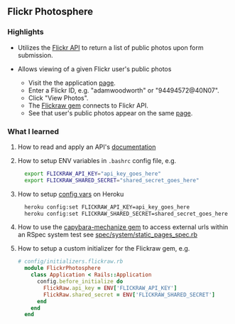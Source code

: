 ## Flickr Photosphere

### Highlights

* Utilizes the [Flickr API](https://www.flickr.com/services/api/) to return a list of public photos upon form submission.

* Allows viewing of a given Flickr user's public photos
    * Visit the the application [page](https://flickr-photosphere.herokuapp.com/).
    * Enter a Flickr ID, e.g. "adamwoodworth" or "94494572@40N07".
    * Click "View Photos".
    * The [Flickraw gem](https://github.com/hanklords/flickraw) connects to Flickr API.
    * See that user's public photos appear on the same [page](https://github.com/joe-mccann-dev/flickr-photosphere/blob/main/app/views/static_pages/home.html.erb).

### What I learned

  1. How to read and apply an API's [documentation](https://www.flickr.com/services/api/)
  2. How to setup ENV variables in `.bashrc` config file, e.g.

      ```bash
        export FLICKRAW_API_KEY="api_key_goes_here"
        export FLICKRAW_SHARED_SECRET="shared_secret_goes_here"
      ```

  3. How to setup [config vars](https://devcenter.heroku.com/articles/config-vars) on Heroku

      ```bash
        heroku config:set FLICKRAW_API_KEY=api_key_goes_here
        heroku config:set FLICKRAW_SHARED_SECRET=shared_secret_goes_here
      ```

  4. How to use the [capybara-mechanize gem](https://github.com/jeroenvandijk/capybara-mechanize) to access external urls within an RSpec system test
     see [spec/system/static_pages_spec.rb](https://github.com/joe-mccann-dev/flickr-photosphere/blob/main/spec/system/static_pages_spec.rb)
  5. How to setup a custom initializer for the Flickraw gem, e.g.

      ```ruby
      # config/initializers.flickraw.rb
        module FlickrPhotosphere
          class Application < Rails::Application
            config.before_initialize do
              FlickRaw.api_key = ENV['FLICKRAW_API_KEY']
              FlickRaw.shared_secret = ENV['FLICKRAW_SHARED_SECRET']
            end
          end
        end
      ```
